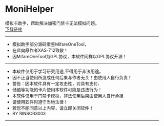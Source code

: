 # MoniHelper
模拟卡助手，帮助解决加密门禁卡无法模拟问题。  
[下载链接](https://github.com/rinscr3003/MoniHelper/releases/latest)  

* ***********************************************************
* 模拟助手部分源码借鉴MifareOneTool，
* 在此向原作者XAS-712致敬！
* 因MifareOneTool为GPL协议，本软件同样以GPL协议开源！
* ***********************************************************
* 本软件仅用于学习研究用途,不得用于非法用途。
* 因不正当使用所造成任何后果与作者无关！由使用人自行负责！
* 警告：因本软件具有一定攻击性，对具有支付、
*   储值等功能的卡片使用本软件可能是违法行为！
*   本软件仅用于门禁卡模拟，非法使用后果由使用人自行承担
* 请使用软件时遵守当地法律！
* 若您不能同意以上内容，请立即关闭软件！
* BY RINSCR3003
* ***********************************************************
